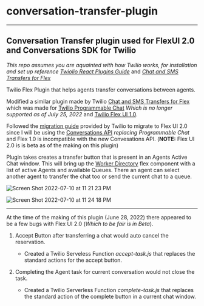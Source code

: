 # conversation-transfer-plugin
--- 
## Conversation Transfer plugin used for FlexUI 2.0 and Conversations SDK for Twilio

*This repo assumes you are aquainted with how Twilio works, for installation and set up reference [Twiolio React Plugins Guide](https://www.twilio.com/docs/flex/quickstart/getting-started-plugin)* and *[Chat and SMS Transfers for Flex](https://github.com/twilio-professional-services/plugin-chat-sms-transfer)*

Twilio Flex Plugin that helps agents transfer conversations between agents. 

Modified a similar plugin made by Twilio [Chat and SMS Transfers for Flex](https://github.com/twilio-professional-services/plugin-chat-sms-transfer)
which was made for [Twilio Programmable Chat](https://www.twilio.com/docs/chat) *Which is no longer supported as of July 25, 2022* and [Twilio Flex UI 1.0](https://www.twilio.com/docs/flex). 

Followed the [migration guide](https://www.twilio.com/docs/flex/developer/plugins/migration-guide) provided by Twilio to migrate to Flex UI 2.0 since I will be using the [Conversations API](https://www.twilio.com/docs/conversations) *replacing Programmable Chat* and Flex 1.0 is incompatible with the new Convesations API. (**NOTE:** Flex UI 2.0 is is beta as of the making on this plugin)

Plugin takes creates a transfer button that is present in an Agents Active Chat window. This will bring up the [Worker Directory](https://www.twilio.com/docs/flex/ui/components#workerdirectory) flex component with a list of active Agents and available Queues. There an agent can select another agent to transfer the chat too or send the current chat to a queue. 

![Screen Shot 2022-07-10 at 11 21 23 PM](https://user-images.githubusercontent.com/16944722/178203591-1eef97be-0239-4a38-a27f-27bac139cd65.png)

![Screen Shot 2022-07-10 at 11 24 18 PM](https://user-images.githubusercontent.com/16944722/178203607-b35a0931-0388-43d8-965b-7fd808bc22b9.png)

---
At the time of the making of this plugin (June 28, 2022) there appeared to be a few bugs with Flex UI 2.0 (*Which to be fair is in Beta*). 

1. Accept Button after transferring a chat would auto cancel the reservation. 
	- Created a Twilio Serveless Function *accept-task.js* that replaces the standard actions for the accept button. 

2. Completing the Agent task for current conversation would not close the task. 
	- Created a Twilio Serverless Function *complete-task.js* that replaces the standard action of the complete button in a current chat window. 
